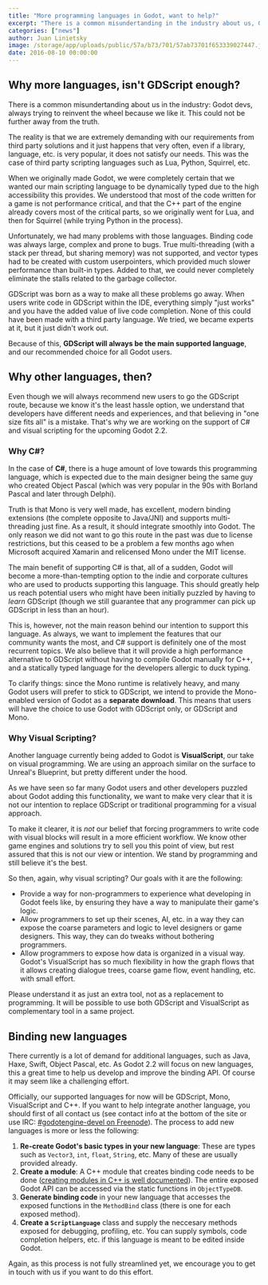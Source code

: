 ```yaml
---
title: "More programming languages in Godot, want to help?"
excerpt: "There is a common misundertanding in the industry about us, Godot devs, trying to reinvent the wheel because we like it. This could not be further away from the truth."
categories: ["news"]
author: Juan Linietsky
image: /storage/app/uploads/public/57a/b73/701/57ab73701f653339027447.jpg
date: 2016-08-10 00:00:00
---
```


## Why more languages, isn't GDScript enough?

There is a common misundertanding about us in the industry: Godot devs, always trying to reinvent the wheel because we like it. This could not be further away from the truth.

The reality is that we are extremely demanding with our requirements from third party solutions and it just happens that very often, even if a library, language, etc. is very popular, it does not satisfy our needs. This was the case of third party scripting languages such as Lua, Python, Squirrel, etc.

When we originally made Godot, we were completely certain that we wanted our main scripting language to be dynamically typed due to the high accessibility this provides. We understood that most of the code written for a game is not performance critical, and that the C++ part of the engine already covers most of the critical parts, so we originally went for Lua, and then for Squirrel (while trying Python in the process).

Unfortunately, we had many problems with those languages. Binding code was always large, complex and prone to bugs. True multi-threading (with a stack per thread, but sharing memory) was not supported, and vector types had to be created with custom userpointers, which provided much slower performance than built-in types. Added to that, we could never completely eliminate the stalls related to the garbage collector.

GDScript was born as a way to make all these problems go away. When users write code in GDScript within the IDE, everything simply "just works" and you have the added value of live code completion. None of this could have been made with a third party language. We tried, we became experts at it, but it just didn't work out.

Because of this, **GDScript will always be the main supported language**, and our recommended choice for all Godot users.


## Why other languages, then?

Even though we will always recommend new users to go the GDScript route, because we know it's the least hassle option, we understand that developers have different needs and experiences, and that believing in "one size fits all" is a mistake. That's why we are working on the support of C# and visual scripting for the upcoming Godot 2.2.

### Why C#?

In the case of **C#**, there is a huge amount of love towards this programming language, which is expected due to the main designer being the same guy who created Object Pascal (which was very popular in the 90s with Borland Pascal and later through Delphi).

Truth is that Mono is very well made, has excellent, modern binding extensions (the complete opposite to Java/JNI) and supports multi-threading just fine. As a result, it should integrate smoothly into Godot. The only reason we did not want to go this route in the past was due to license restrictions, but this ceased to be a problem a few months ago when Microsoft acquired Xamarin and relicensed Mono under the MIT license.

The main benefit of supporting C# is that, all of a sudden, Godot will become a more-than-tempting option to the indie and corporate cultures who are used to products supporting this language. This should greatly help us reach potential users who might have been initially puzzled by having to *learn* GDScript (though we still guarantee that any programmer can pick up GDScript in less than an hour).

This is, however, not the main reason behind our intention to support this language. As always, we want to implement the features that our community wants the most, and C# support is definitely one of the most recurrent topics. We also believe that it will provide a high performance alternative to GDScript without having to compile Godot manually for C++, and a statically typed language for the developers allergic to duck typing.

To clarify things: since the Mono runtime is relatively heavy, and many Godot users will prefer to stick to GDScript, we intend to provide the Mono-enabled version of Godot as a **separate download**. This means that users will have the choice to use Godot with GDScript only, or GDScript and Mono.

### Why Visual Scripting?

Another language currently being added to Godot is **VisualScript**, our take on visual programming. We are using an approach similar on the surface to Unreal's Blueprint, but pretty different under the hood.

As we have seen so far many Godot users and other developers puzzled about Godot adding this functionality, we want to make very clear that it is not our intention to replace GDScript or traditional programming for a visual approach.

To make it clearer, it is *not* our belief that forcing programmers to write code with visual blocks will result in a more efficient workflow. We know other game engines and solutions try to sell you this point of view, but rest assured that this is not our view or intention. We stand by programming and still believe it's the best.

So then, again, why visual scripting? Our goals with it are the following:

* Provide a way for non-programmers to experience what developing in Godot feels like, by ensuring they have a way to manipulate their game's logic.
* Allow programmers to set up their scenes, AI, etc. in a way they can expose the coarse parameters and logic to level designers or game designers. This way, they can do tweaks without bothering programmers.
* Allow programmers to expose how data is organized in a visual way. Godot's VisualScript has so much flexibility in how the graph flows that it allows creating dialogue trees, coarse game flow, event handling, etc. with small effort.

Please understand it as just an extra tool, not as a replacement to programming. It will be possible to use both GDScript and VisualScript as complementary tool in a same project.

## Binding new languages

There currently is a lot of demand for additional languages, such as Java, Haxe, Swift, Object Pascal, etc. As Godot 2.2 will focus on new languages, this a great time to help us develop and improve the binding API. Of course it may seem like a challenging effort.

Officially, our supported languages for now will be GDScript, Mono, VisualScript and C++. If you want to help integrate another language, you should first of all contact us (see contact info at the bottom of the site or use IRC: [#godotengine-devel on Freenode](https://webchat.freenode.net/?channels=godotengine-devel)). The process to add new languages is more or less the following:

1. **Re-create Godot's basic types in your new language**: These are types such as `Vector3`, `int`, `float`, `String`, etc. Many of these are usually provided already.
2. **Create a module**: A C++ module that creates binding code needs to be done ([creating modules in C++ is well documented](http://docs.godotengine.org/en/latest/reference/custom_modules_in_c++.html)). The entire exposed Godot API can be accessed via the static functions in `ObjectTypeDB`.
3. **Generate binding code** in your new language that accesses the exposed functions in the `MethodBind` class (there is one for each exposed method).
4. **Create a `ScriptLanguage`** class and supply the neccesary methods exposed for debugging, profiling, etc. You can supply symbols, code completion helpers, etc. if this language is meant to be edited inside Godot.

Again, as this process is not fully streamlined yet, we encourage you to get in touch with us if you want to do this effort.
